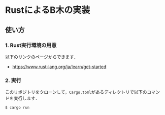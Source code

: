 # RustによるB木の実装

## 使い方

### 1. Rust実行環境の用意

以下のリンクのページからできます．

- https://www.rust-lang.org/ja/learn/get-started

### 2. 実行

このリポジトリをクローンして，`Cargo.toml`があるディレクトリで以下のコマンドを実行します．

```sh
$ cargo run
```
